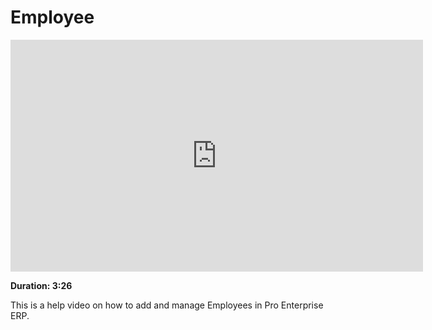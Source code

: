 <!-- add-breadcrumbs -->
# Employee

<iframe width="660" height="371" src="https://www.youtube.com/embed/kkwOzeU4wFU" frameborder="0" allowfullscreen></iframe>

**Duration: 3:26**

This is a help video on how to add and manage Employees in Pro Enterprise ERP.
